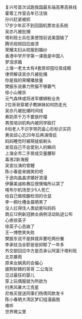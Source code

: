 复兴号首次试跑我国最东端高寒高铁线  
霍尊工作室去年已注销  
孙兴赶紧被抓  
17岁少年买不到回国机票攻击系统  
吴亦凡被批捕  
塔利班士兵在美使馆前说美国输了  
腾讯视频回应崩溃  
荣耀夫妇从校服到婚纱  
香港中学开学第一课我是中国人  
梦泪求婚  
上海一老太太有4套房却囤垃圾成瘾  
律师解读吴亦凡被批捕  
你是我的荣耀播放量  
樊振东说暴力熊猫不够霸气  
徐小山被杀  
元气森林或将进军螺蛳粉业务  
2位哥哥穿裙子教妹妹如何防走光  
吴亦凡被批捕时间线  
煮奶茶千万不要放柠檬  
男孩培训机构内被同学殴打  
8旬老人不识字带药盒心形标识买药  
黄奕邱心志20年后再演情侣  
妈妈睡觉时被萌娃偷剃头  
发现自己不会爱别人的瞬间  
上海全市二手房成交量腰斩  
毒液2新海报  
吴宣仪演的曾鲤  
陈小春是来搞笑的吧  
于途向晶晶求婚好浪漫  
伊藤美诚称赛后很懊悔所以哭了  
喀布尔机场至少5人死亡  
给自己做核酸检测的仓鼠  
李一桐吐槽金晨晒黑了  
没人扛得住人类幼崽叫妈妈  
商丘12例新冠肺炎病例活动轨迹公布  
心疼徐英子  
徐英子心态崩了  
王一博憋笑失败  
樊振东说不是胖就非要吃两份餐  
李承铉当全职爸爸抑郁了一年多  
外交部回应中方是否承认阿富汗塔利班  
北京暴雨  
原来女娲真的会偏心  
披荆斩棘的哥哥 二公淘汰  
见过最狂的婴儿  
穿上玩偶服就为所欲为  
扫黑风暴大江克星  
尼格买提送同事们杨倩同款发卡  
陈小春晒大湾区梦幻组漫画图  
难听  
世界微尘里  
